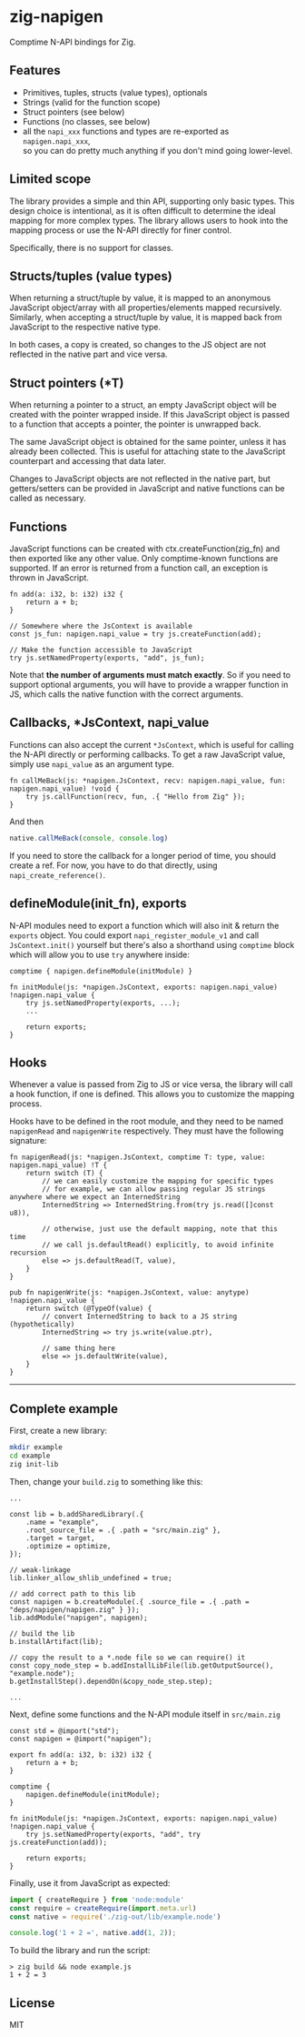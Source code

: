 # zig-napigen
Comptime N-API bindings for Zig.

## Features
- Primitives, tuples, structs (value types), optionals
- Strings (valid for the function scope)
- Struct pointers (see below)
- Functions (no classes, see below)
- all the `napi_xxx` functions and types are re-exported as `napigen.napi_xxx`,\
  so you can do pretty much anything if you don't mind going lower-level.

## Limited scope
The library provides a simple and thin API, supporting only basic types. This
design choice is intentional, as it is often difficult to determine the ideal
mapping for more complex types. The library allows users to hook into the
mapping process or use the N-API directly for finer control.

Specifically, there is no support for classes.

## Structs/tuples (value types)
When returning a struct/tuple by value, it is mapped to an anonymous JavaScript
object/array with all properties/elements mapped recursively. Similarly, when
accepting a struct/tuple by value, it is mapped back from JavaScript to the
respective native type.

In both cases, a copy is created, so changes to the JS object are not reflected
in the native part and vice versa.

## Struct pointers (*T)
When returning a pointer to a struct, an empty JavaScript object will be created
with the pointer wrapped inside. If this JavaScript object is passed to a
function that accepts a pointer, the pointer is unwrapped back.

The same JavaScript object is obtained for the same pointer, unless it has
already been collected. This is useful for attaching state to the JavaScript
counterpart and accessing that data later.

Changes to JavaScript objects are not reflected in the native part, but
getters/setters can be provided in JavaScript and native functions can be called
as necessary.

## Functions
JavaScript functions can be created with ctx.createFunction(zig_fn) and then
exported like any other value. Only comptime-known functions are supported. If
an error is returned from a function call, an exception is thrown in JavaScript.

```zig
fn add(a: i32, b: i32) i32 {
    return a + b;
}

// Somewhere where the JsContext is available
const js_fun: napigen.napi_value = try js.createFunction(add);

// Make the function accessible to JavaScript
try js.setNamedProperty(exports, "add", js_fun);
```

Note that **the number of arguments must match exactly**. So if you need to
support optional arguments, you will have to provide a wrapper function in JS,
which calls the native function with the correct arguments.

## Callbacks, *JsContext, napi_value
Functions can also accept the current `*JsContext`, which is useful for calling
the N-API directly or performing callbacks. To get a raw JavaScript value,
simply use `napi_value` as an argument type.

```zig
fn callMeBack(js: *napigen.JsContext, recv: napigen.napi_value, fun: napigen.napi_value) !void {
    try js.callFunction(recv, fun, .{ "Hello from Zig" });
}
```

And then

```javascript
native.callMeBack(console, console.log)
```

If you need to store the callback for a longer period of time, you should create
a ref. For now, you have to do that directly, using `napi_create_reference()`.

## defineModule(init_fn), exports
N-API modules need to export a function which will also init & return the
`exports` object. You could export `napi_register_module_v1` and call
`JsContext.init()` yourself but there's also a shorthand using `comptime` block
which will allow you to use `try` anywhere inside:

```zig
comptime { napigen.defineModule(initModule) }

fn initModule(js: *napigen.JsContext, exports: napigen.napi_value) !napigen.napi_value {
    try js.setNamedProperty(exports, ...);
    ...

    return exports;
}
```

## Hooks
Whenever a value is passed from Zig to JS or vice versa, the library will call a
hook function, if one is defined. This allows you to customize the mapping
process.

Hooks have to be defined in the root module, and they need to be named
`napigenRead` and `napigenWrite` respectively. They must have the following
signature:

```zig
fn napigenRead(js: *napigen.JsContext, comptime T: type, value: napigen.napi_value) !T {
    return switch (T) {
        // we can easily customize the mapping for specific types
        // for example, we can allow passing regular JS strings anywhere where we expect an InternedString
        InternedString => InternedString.from(try js.read([]const u8)),

        // otherwise, just use the default mapping, note that this time
        // we call js.defaultRead() explicitly, to avoid infinite recursion
        else => js.defaultRead(T, value),
    }
}

pub fn napigenWrite(js: *napigen.JsContext, value: anytype) !napigen.napi_value {
    return switch (@TypeOf(value) {
        // convert InternedString to back to a JS string (hypothetically)
        InternedString => try js.write(value.ptr),

        // same thing here
        else => js.defaultWrite(value),
    }
}
```

---

## Complete example

First, create a new library:

```bash
mkdir example
cd example
zig init-lib
```

Then, change your `build.zig` to something like this:

```zig
...

const lib = b.addSharedLibrary(.{
    .name = "example",
    .root_source_file = .{ .path = "src/main.zig" },
    .target = target,
    .optimize = optimize,
});

// weak-linkage
lib.linker_allow_shlib_undefined = true;

// add correct path to this lib
const napigen = b.createModule(.{ .source_file = .{ .path = "deps/napigen/napigen.zig" } });
lib.addModule("napigen", napigen);

// build the lib
b.installArtifact(lib);

// copy the result to a *.node file so we can require() it
const copy_node_step = b.addInstallLibFile(lib.getOutputSource(), "example.node");
b.getInstallStep().dependOn(&copy_node_step.step);

...
```

Next, define some functions and the N-API module itself in `src/main.zig`

```zig
const std = @import("std");
const napigen = @import("napigen");

export fn add(a: i32, b: i32) i32 {
    return a + b;
}

comptime {
    napigen.defineModule(initModule);
}

fn initModule(js: *napigen.JsContext, exports: napigen.napi_value) !napigen.napi_value {
    try js.setNamedProperty(exports, "add", try js.createFunction(add));

    return exports;
}
```

Finally, use it from JavaScript as expected:

```javascript
import { createRequire } from 'node:module'
const require = createRequire(import.meta.url)
const native = require('./zig-out/lib/example.node')

console.log('1 + 2 =', native.add(1, 2));
```

To build the library and run the script:
```
> zig build && node example.js
1 + 2 = 3
```

## License
MIT
